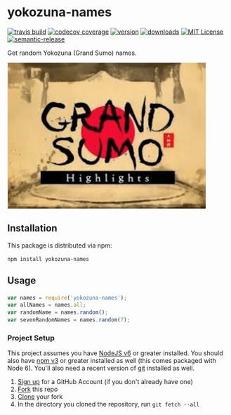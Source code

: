 # yokozuna-names

[![travis build](https://img.shields.io/travis/mts/yokozuna-names.svg?style=flat-square)](https://travis-ci.org/mts/yokozuna-names)
[![codecov coverage](https://img.shields.io/codecov/c/github/codecov/example-python.svg?style=flat-square)](https://codecov.io/github/mts/yokozuna-names)
[![version](https://img.shields.io/npm/v/yokozuna-names.svg?style=flat-square)](http://npm.im/yokozuna-names)
[![downloads](https://img.shields.io/npm/dm/yokozuna-names.svg?style=flat-square)](http://npm-stat.com/charts.html?package=yokozuna-names&from=2018-10-13)
[![MIT License](https://img.shields.io/npm/l/yokozuna-names.svg?style=flat-square)](http://opensource.org/licenses/MIT)
[![semantic-release](https://img.shields.io/badge/%20%20%F0%9F%93%A6%F0%9F%9A%80-semantic--release-e10079.svg?style=flat-square)](https://github.com/semantic-release/semantic-release)

Get random Yokozuna (Grand Sumo) names.

![Logo](/logo.png)

## Installation

This package is distributed via npm:

```
npm install yokozuna-names
```

## Usage

```javascript
var names = require('yokozuna-names');
var allNames = names.all;
var randomName = names.random();
var sevenRandomNames = names.random(7);
```

### Project Setup

This project assumes you have [NodeJS v6](http://nodejs.org/) or greater installed. You should
also have [npm v3](https://www.npmjs.com/) or greater installed as well (this comes packaged
with Node 6). You'll also need a recent version of [git](https://git-scm.com/) installed
as well.

1. [Sign up](https://github.com/join) for a GitHub Account (if you don't already have one)
2. [Fork](https://help.github.com/articles/fork-a-repo/) this repo
3. [Clone](https://help.github.com/articles/cloning-a-repository/) your fork
4. In the directory you cloned the repository, run `git fetch --all`
